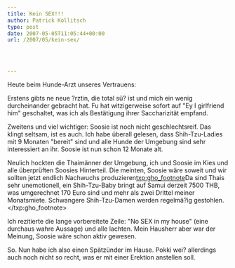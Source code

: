 ```yaml
---
title: Kein SEX!!!
author: Patrick Kollitsch
type: post
date: 2007-05-05T11:05:44+00:00
url: /2007/05/kein-sex/




---
```

Heute beim Hunde-Arzt unseres Vertrauens: 

Erstens gibts ne neue ?rztin, die total sü? ist und mich ein wenig durcheinander gebracht hat. Fu hat witzigerweise sofort auf "Ey I girlfriend him" geschaltet, was ich als Bestätigung ihrer Saccharizität empfand.

Zweitens und viel wichtiger: Soosie ist noch nicht geschlechtsreif. Das klingt seltsam, ist es auch. Ich habe überall gelesen, dass Shih-Tzu-Ladies mit 9 Monaten "bereit" sind und alle Hunde der Umgebung sind sehr interessiert an ihr. Soosie ist nun schon 12 Monate alt. 

Neulich hockten die Thaimänner der Umgebung, ich und Soosie im Kies und alle überprüften Soosies Hinterteil. Die meinten, Soosie wäre soweit und wir sollten jetzt endlich Nachwuchs produzieren<txp:gho_footnote>Da sind Thais sehr unemotionell, ein Shih-Tzu-Baby bringt auf Samui derzeit 7500 THB, was umgerechnet 170 Euro sind und mehr als zwei Drittel meiner Monatsmiete. Schwangere Shih-Tzu-Damen werden regelmä?ig gestohlen.</txp:gho_footnote>

Ich rezitierte die lange vorbereitete Zeile: "No <span class="caps">SEX</span> in my house" (eine durchaus wahre Aussage) und alle lachten. Mein Hausherr aber war der Meinung, Soosie wäre schon aktiv gewesen. 

So. Nun habe ich also einen Spätzünder im Hause. Pokki wei? allerdings auch noch nicht so recht, was er mit einer Erektion anstellen soll.